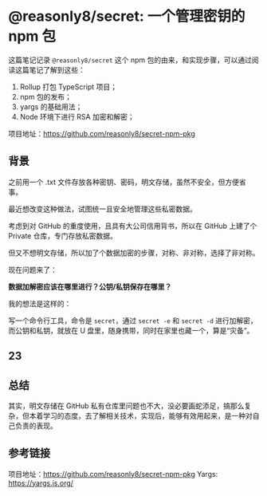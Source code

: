 # @reasonly8/secret: 一个管理密钥的 npm 包

这篇笔记记录 `@reasonly8/secret` 这个 npm 包的由来，和实现步骤，可以通过阅读这篇笔记了解到这些：

1. Rollup 打包 TypeScript 项目；
2. npm 包的发布；
3. yargs 的基础用法；
4. Node 环境下进行 RSA 加密和解密；

项目地址：https://github.com/reasonly8/secret-npm-pkg

## 背景

之前用一个 .txt 文件存放各种密钥、密码，明文存储，虽然不安全，但方便省事。

最近想改变这种做法，试图统一且安全地管理这些私密数据。

考虑到对 GitHub 的重度使用，且具有大公司信用背书，所以在 GitHub 上建了个 Private 仓库，专门存放私密数据。

但又不想明文存储，所以加了个数据加密的步骤，对称、非对称，选择了非对称。

现在问题来了：

**数据加解密应该在哪里进行？公钥/私钥保存在哪里？**

我的想法是这样的：

写一个命令行工具，命令是 `secret`，通过 `secret -e` 和 `secret -d` 进行加解密，而公钥和私钥，就放在 U 盘里，随身携带，同时在家里也藏一个，算是“灾备”。

## 23

## 总结

其实，明文存储在 GitHub 私有仓库里问题也不大，没必要画蛇添足，搞那么复杂，但本着学习的态度，去了解相关技术，实现后，能够有效用起来，是一种对自己负责的表现。

## 参考链接

项目地址：https://github.com/reasonly8/secret-npm-pkg
Yargs: https://yargs.js.org/
